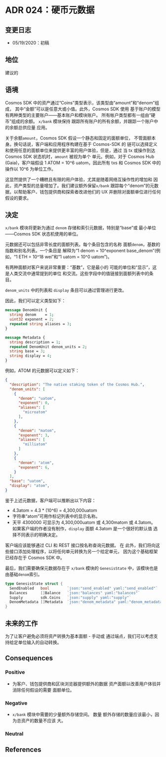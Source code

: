 # ADR 024：硬币元数据

## 变更日志

- 05/19/2020：初稿

## 地位

建议的

## 语境

Cosmos SDK 中的资产通过“Coins”类型表示，该类型由“amount”和“denom”组成，
其中“金额”可以是任意大或小值。此外，Cosmos SDK 使用
基于账户的模型有两种类型的主要账户——基本账户和模块账户。
所有帐户类型都有一组由“硬币”组成的余额。 `x/bank` 模块保持
跟踪所有账户的所有余额，并跟踪一个账户中的余额总供应量
应用。

关于余额`amount`，Cosmos SDK 假设一个静态和固定的面额单位，
不管面额本身。换句话说，客户端和应用程序构建在基于 Cosmos-SDK 的
链可以选择定义和使用任意的面额单位来提供更丰富的用户体验，但是，通过
当 tx 或操作到达 Cosmos SDK 状态机时，`amount` 被视为单个
单元。例如，对于 Cosmos Hub (Gaia)，客户端假设 1 ATOM = 10^6 uatom，因此所有 txs 和
Cosmos SDK 中的操作以 10^6 为单位工作。

这显然提供了一个糟糕且有限的用户体验，尤其是随着网络互操作性的增加和
因此，资产类型的总量增加了。我们建议额外保留`x/bank`
跟踪每个“denom”的元数据，以帮助客户、钱包提供商和探索者改进他们的
UX 并删除对面额单位进行任何假设的要求。

## 决定

`x/bank` 模块将更新为通过 `denom` 存储和索引元数据，特别是“base”或
最小单位——Cosmos SDK 状态机使用的单位。

元数据还可以包括非零长度的面额列表。每个条目包含的名称
面额`denom`，基数的指数和别名列表。一个条目是
解释为“1 denom = 10^exponent base_denom”(例如，“1 ETH = 10^18 wei”和“1 uatom = 10^0 uatom”)。

有两种面额对客户来说非常重要：“基数”，它是最小的
可能的单位和“显示”，这是人类交流中通常提到的单位
和交流。这些字段中的值链接到面额列表中的条目。

`denom_units` 中的列表和 `display` 条目可以通过管理进行更改。

因此，我们可以定义类型如下： 

```protobuf
message DenomUnit {
  string denom    = 1;
  uint32 exponent = 2;  
  repeated string aliases = 3;
}

message Metadata {
  string description = 1;
  repeated DenomUnit denom_units = 2;
  string base = 3;
  string display = 4;
}
```

例如，ATOM 的元数据可以定义如下： 

```json
{
  "description": "The native staking token of the Cosmos Hub.",
  "denom_units": [
    {
      "denom": "uatom",
      "exponent": 0,
      "aliases": [
        "microatom"
      ],
    },
    {
      "denom": "matom",
      "exponent": 3,
      "aliases": [
        "milliatom"
      ]
    },
    {
      "denom": "atom",
      "exponent": 6,
    }
  ],
  "base": "uatom",
  "display": "atom",
}
```

鉴于上述元数据，客户端可以推断出以下内容：

- 4.3atom = 4.3 * (10^6) = 4,300,000uatom
- 字符串“atom”可用作标记列表中的显示名称。
- 天平 4300000 可显示为 4,300,000uatom 或 4,300matom 或 4.3atom。
   如果客户端的作者没有制作，`display` 面额 4.3atom 是一个很好的默认值
   选择不同表示的明确决定。

客户端应该能够通过 CLI 和 REST 接口按名称查询元数据。 在
此外，我们将向这些接口添加处理程序，以将任何单元转换为另一个给定单元，
因为这个基础框架已经存在于 Cosmos SDK 中。

最后，我们需要确保元数据存在于 `x/bank` 模块的 `GenesisState` 中，该模块也是
由基础`denom`索引。 

```go
type GenesisState struct {
  SendEnabled   bool        `json:"send_enabled" yaml:"send_enabled"`
  Balances      []Balance   `json:"balances" yaml:"balances"`
  Supply        sdk.Coins   `json:"supply" yaml:"supply"`
  DenomMetadata []Metadata  `json:"denom_metadata" yaml:"denom_metadata"`
}
```

## 未来的工作

为了让客户避免必须将资产转换为基本面额 - 手动或
通过端点，我们可以考虑支持给定单位输入的自动转换。 
## Consequences

### Positive

- 为客户、钱包提供商和区块浏览器提供额外的数据
   资产面额以改善用户体验并消除任何假设的需要
   面额单位。 

### Negative

- `x/bank` 模块中需要的少量额外存储空间。 数量
   额外存储的数量应该最小，因为总资产的数量不应该
   大。 

### Neutral

## References
